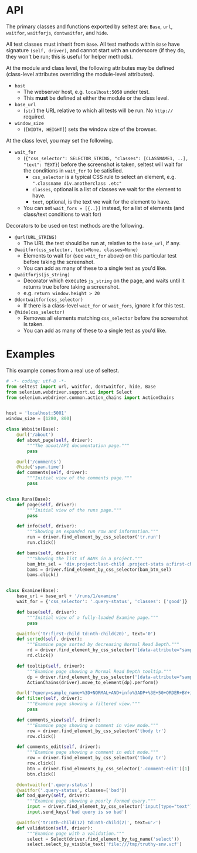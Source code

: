 # API

The primary classes and functions exported by seltest are: `Base`, `url`,
`waitfor`, `waitforjs`, `dontwaitfor`, and `hide`.

All test classes must inherit from `Base`. All test methods within `Base` have
signature `(self, driver)`, and cannot start with an underscore (if they do,
they won't be run; this is useful for helper methods).

At the module and class level, the following attributes may be defined
(class-level attributes overriding the module-level attributes).

* `host`
  - The webserver host, e.g. `localhost:5050` under test.
  - This **must** be defined at either the module or the class level.
* `base_url`
  - (`str`) the URL relative to which all tests will be run. No `http://` required.
* `window_size`
  - (`[WIDTH, HEIGHT]`) sets the window size of the browser.

At the class level, you may set the following.

* `wait_for`
  - (`{"css_selector": SELECTOR_STRING, "classes": [CLASSNAME1, ..], "text":
    TEXT}`) before the screenshot is taken, seltest will wait for the conditions
    in `wait_for` to be satisfied.
    - `css_selector` is a typical CSS rule to select an element, e.g. `".classname
      div.anotherclass .etc"`
    - `classes`, optional is a list of classes we wait for the element to have.
    - `text`, optional, is the text we wait for the element to have.
  - You can set `wait_fors = [{..}]` instead, for a list of elements (and
    class/text conditions to wait for)

Decorators to be used on test methods are the following.

* `@url(URL_STRING)`
  - The URL the test should be run at, relative to the `base_url`, if any.
* `@waitfor(css_selector, text=None, classes=None)`
  - Elements to wait for (see `wait_for` above) on this particular test before
    taking the screenshot.
  - You can add as many of these to a single test as you'd like.
* `@waitforjs(js_string)`
  - Decorator which executes `js_string` on the page, and waits until it returns
    true before taking a screenshot.
  - e.g. `return window.height > 20`
* `@dontwaitfor(css_selector)`
  - If there is a class-level `wait_for` or `wait_fors`, ignore it for this test.
* `@hide(css_selector)`
  - Removes all elements matching `css_selector` before the screenshot is taken.
  - You can add as many of these to a single test as you'd like.


# Examples

This example comes from a real use of seltest.

```python
# -*- coding: utf-8 -*-
from seltest import url, waitfor, dontwaitfor, hide, Base
from selenium.webdriver.support.ui import Select
from selenium.webdriver.common.action_chains import ActionChains


host = 'localhost:5001'
window_size = [1280, 800]

class Website(Base):
    @url('/about')
    def about_page(self, driver):
        """The about/API documentation page."""
        pass

    @url('/comments')
    @hide('span.time')
    def comments(self, driver):
        """Initial view of the comments page."""
        pass


class Runs(Base):
    def page(self, driver):
        """Initial view of the runs page."""
        pass

    def info(self, driver):
        """Showing an expanded run row and information."""
        run = driver.find_element_by_css_selector('tr.run')
        run.click()

    def bams(self, driver):
        """Showing the list of BAMs in a project."""
        bam_btn_sel = 'div.project:last-child .project-stats a:first-child'
        bams = driver.find_element_by_css_selector(bam_btn_sel)
        bams.click()


class Examine(Base):
    base_url = base_url + '/runs/1/examine'
    wait_for = {'css_selector': '.query-status', 'classes': ['good']}

    def base(self, driver):
        """Initial view of a fully-loaded Examine page."""
        pass

    @waitfor('tr:first-child td:nth-child(20)', text='0')
    def sorted(self, driver):
        """Examine page sorted by decreasing Normal Read Depth."""
        rd = driver.find_element_by_css_selector('[data-attribute="sample:RD"] a')
        rd.click()

    def tooltip(self, driver):
        """Examine page showing a Normal Read Depth tooltip."""
        dp = driver.find_element_by_css_selector('[data-attribute="sample:RD"]')
        ActionChains(driver).move_to_element(dp).perform()

    @url('?query=sample_name+%3D+NORMAL+AND+info%3ADP+%3E+50+ORDER+BY+info%3ADP%2C+sample%3ARD+DESC')
    def filter(self, driver):
        """Examine page showing a filtered view."""
        pass

    def comments_view(self, driver):
        """Examine page showing a comment in view mode."""
        row = driver.find_element_by_css_selector('tbody tr')
        row.click()

    def comments_edit(self, driver):
        """Examine page showing a comment in edit mode."""
        row = driver.find_element_by_css_selector('tbody tr')
        row.click()
        btn = driver.find_elements_by_css_selector('.comment-edit')[1]
        btn.click()

    @dontwaitfor('.query-status')
    @waitfor('.query-status', classes=['bad'])
    def bad_query(self, driver):
        """Examine page showing a poorly formed query."""
        input = driver.find_element_by_css_selector('input[type="text"].tt-input')
        input.send_keys('bad query is so bad')

    @waitfor('tr:nth-child(12) td:nth-child(2)', text=u'✓')
    def validation(self, driver):
        """Examine page with a validation."""
        select = Select(driver.find_element_by_tag_name('select'))
        select.select_by_visible_text('file:///tmp/truthy-snv.vcf')
```
